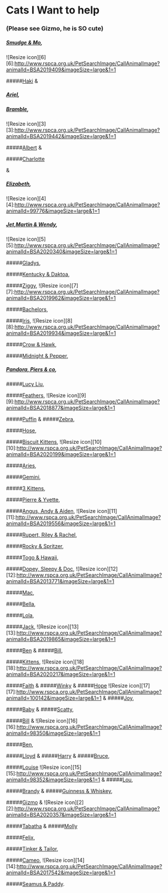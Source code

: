 # Cats I Want to help
### (Please see Gizmo, he is **SO** cute)
##### [Smudge & Mo](http://www.rspca.org.uk/allaboutanimals/rehoming/petsearch/details/-/Pet/SMUDGE%20AND%20MO/ref/BSA2019409/rehome),
![Resize icon][6]
[6]:http://www.rspca.org.uk/PetSearchImage/CallAnimalImage?animalId=BSA2019409&imageSize=large&1=1

#####[Haki](http://www.rspca.org.uk/allaboutanimals/rehoming/petsearch/details/-/Pet/HAKI/ref/BSA2019954/rehome/)
&
##### [Ariel](http://www.rspca.org.uk/allaboutanimals/rehoming/petsearch/details/-/Pet/ARIEL/ref/BSA2018219/rehome/),

##### [Bramble](http://www.rspca.org.uk/allaboutanimals/rehoming/petsearch/details/-/Pet/BRAMBLE/ref/BSA2019442/rehome/),
![Resize icon][3]
[3]:http://www.rspca.org.uk/PetSearchImage/CallAnimalImage?animalId=BSA2019442&imageSize=large&1=1

#####[Albert](http://www.rspca.org.uk/allaboutanimals/rehoming/petsearch/details/-/Pet/ALBERT/ref/99774/rehome/)
&

#####[Charlotte](http://www.rspca.org.uk/allaboutanimals/rehoming/petsearch/details/-/Pet/CHARLOTTE/ref/99775/rehome/)

&

##### [Elizabeth](http://www.rspca.org.uk/allaboutanimals/rehoming/petsearch/details/-/Pet/ELIZABETH/ref/99776/rehome/),
![Resize icon][4]
[4]:http://www.rspca.org.uk/PetSearchImage/CallAnimalImage?animalId=99776&imageSize=large&1=1
##### [Jet,Martin & Wendy](http://www.rspca.org.uk/allaboutanimals/rehoming/petsearch/details/-/Pet/JET,%20MARTIN%20&%20WENDY/ref/BSA2020340/rehome/),
![Resize icon][5]
[5]:http://www.rspca.org.uk/PetSearchImage/CallAnimalImage?animalId=BSA2020340&imageSize=large&1=1

#####[Gladys](http://www.rspca.org.uk/allaboutanimals/rehoming/petsearch/details/-/Pet/GLADYS/ref/BSA2020159/rehome/),

#####[Kentucky & Daktoa](http://www.rspca.org.uk/allaboutanimals/rehoming/petsearch/details/-/Pet/KENTUCKY%20&%20DAKOTA/ref/BSA2020155/rehome/),

#####[Ziggy](http://www.rspca.org.uk/allaboutanimals/rehoming/petsearch/details/-/Pet/ZIGGY/ref/BSA2019962/rehome/),
![Resize icon][7]
[7]:http://www.rspca.org.uk/PetSearchImage/CallAnimalImage?animalId=BSA2019962&imageSize=large&1=1

#####[Bachelors](http://www.rspca.org.uk/allaboutanimals/rehoming/petsearch/details/-/Pet/BACHELORS/ref/BSA2019939/rehome/),

#####[Iris](http://www.rspca.org.uk/allaboutanimals/rehoming/petsearch/details/-/Pet/IRIS/ref/BSA2019934/rehome/),
![Resize icon][8]
[8]:http://www.rspca.org.uk/PetSearchImage/CallAnimalImage?animalId=BSA2019934&imageSize=large&1=1

#####[Crow & Hawk](http://www.rspca.org.uk/allaboutanimals/rehoming/petsearch/details/-/Pet/CROW%20AND%20HAWK/ref/BSA2019925/rehome/),

#####[Midnight & Pepper](http://www.rspca.org.uk/allaboutanimals/rehoming/petsearch/details/-/Pet/MIDNIGHT%20AND%20PEPPER/ref/BSA2019921/rehome/),

##### [Pandora, Piers & co](http://www.rspca.org.uk/allaboutanimals/rehoming/petsearch/details/-/Pet/PANDORA,%20PIERS%20&%20CO/ref/BSA2018981/rehome/),

#####[Lucy Liu](http://www.rspca.org.uk/allaboutanimals/rehoming/petsearch/details/-/Pet/LUCY%20LIU/ref/BSA2018974/rehome/),


#####[Feathers](http://www.rspca.org.uk/allaboutanimals/rehoming/petsearch/details/-/Pet/FEATHERS/ref/BSA2018877/rehome/),
![Resize icon][9]
[9]:http://www.rspca.org.uk/PetSearchImage/CallAnimalImage?animalId=BSA2018877&imageSize=large&1=1

#####[Puffin](http://www.rspca.org.uk/allaboutanimals/rehoming/petsearch/details/-/Pet/PUFFIN/ref/BSA2018527/rehome/)
&
#####[Zebra](http://www.rspca.org.uk/allaboutanimals/rehoming/petsearch/details/-/Pet/ZEBRA/ref/BSA2018525/rehome/),

#####[Hose](http://www.rspca.org.uk/allaboutanimals/rehoming/petsearch/details/-/Pet/HOSE/ref/BSA2018524/rehome/),

#####[Biscuit Kittens](http://www.rspca.org.uk/allaboutanimals/rehoming/petsearch/details/-/Pet/BISCUIT%20KITTENS/ref/BSA2020199/rehome/),
![Resize icon][10]
[10]:http://www.rspca.org.uk/PetSearchImage/CallAnimalImage?animalId=BSA2020199&imageSize=large&1=1

#####[Aries](http://www.rspca.org.uk/allaboutanimals/rehoming/petsearch/details/-/Pet/ARIES/ref/BSA2018667/rehome/),

#####[Gemini](http://www.rspca.org.uk/allaboutanimals/rehoming/petsearch/details/-/Pet/GEMINI/ref/BSA2018666/rehome/),

#####[3 Kittens](http://www.rspca.org.uk/allaboutanimals/rehoming/petsearch/details/-/Pet/3%20KITTENS/ref/BSA2016701/rehome/),

#####[Pierre & Yvette](http://www.rspca.org.uk/allaboutanimals/rehoming/petsearch/details/-/Pet/PIERRE%20&%20YVETTE/ref/BSA2020384/rehome/),

#####[Angus, Andy & Aiden](http://www.rspca.org.uk/allaboutanimals/rehoming/petsearch/details/-/Pet/ANGUS,%20ANDY%20&%20AIDEN/ref/BSA2019556/rehome/),
![Resize icon][11]
[11]:http://www.rspca.org.uk/PetSearchImage/CallAnimalImage?animalId=BSA2019556&imageSize=large&1=1
 
#####[Rupert, Riley & Rachel](http://www.rspca.org.uk/allaboutanimals/rehoming/petsearch/details/-/Pet/RUPERT,RILEY&%20RACHEL/ref/BSA2019552/rehome/),

#####[Rocky & Spritzer](http://www.rspca.org.uk/allaboutanimals/rehoming/petsearch/details/-/Pet/ROCKY%20&%20SPRITZER/ref/BSA2018029/rehome/),

#####[Togo & Hawaii](http://www.rspca.org.uk/allaboutanimals/rehoming/petsearch/details/-/Pet/TOGO%20&%20HAWAII/ref/BSA2016589/rehome/),

#####[Dopey, Sleepy & Doc](http://www.rspca.org.uk/allaboutanimals/rehoming/petsearch/details/-/Pet/DOPEY,%20SLEEPY%20&%20DOC/ref/BSA2013771/rehome/),
![Resize icon][12]
[12]:http://www.rspca.org.uk/PetSearchImage/CallAnimalImage?animalId=BSA2013771&imageSize=large&1=1

#####[Mac](http://www.rspca.org.uk/allaboutanimals/rehoming/petsearch/details/-/Pet/MAC/ref/100552/rehome/),

#####[Bella](http://www.rspca.org.uk/allaboutanimals/rehoming/petsearch/details/-/Pet/BELLA/ref/95700/rehome/),

#####[Lola](http://www.rspca.org.uk/allaboutanimals/rehoming/petsearch/details/-/Pet/LOLA/ref/95703/rehome/),

#####[Jack](http://www.rspca.org.uk/allaboutanimals/rehoming/petsearch/details/-/Pet/JACK/ref/BSA2019865/rehome/),
![Resize icon][13]
[13]:http://www.rspca.org.uk/PetSearchImage/CallAnimalImage?animalId=BSA2019865&imageSize=large&1=1

#####[Ben](http://www.rspca.org.uk/allaboutanimals/rehoming/petsearch/details/-/Pet/BEN/ref/BSA2017300/rehome/)
&
#####[Bill](http://www.rspca.org.uk/allaboutanimals/rehoming/petsearch/details/-/Pet/BILL/ref/BSA2017299/rehome/),

#####[Kittens](http://www.rspca.org.uk/allaboutanimals/rehoming/petsearch/details/-/Pet/KITTENS/ref/BSA2020217/rehome/),
![Resize icon][18]
[18]:http://www.rspca.org.uk/PetSearchImage/CallAnimalImage?animalId=BSA2020217&imageSize=large&1=1

#####[Faith](http://www.rspca.org.uk/allaboutanimals/rehoming/petsearch/details/-/Pet/FAITH/ref/100140/rehome/)
&
#####[Winky](http://www.rspca.org.uk/allaboutanimals/rehoming/petsearch/details/-/Pet/WINKY/ref/100139/rehome/)
&
#####[Hope](http://www.rspca.org.uk/allaboutanimals/rehoming/petsearch/details/-/Pet/HOPE/ref/100142/rehome/)
![Resize icon][17]
[17]:http://www.rspca.org.uk/PetSearchImage/CallAnimalImage?animalId=100142&imageSize=large&1=1
&
#####[Joy](http://www.rspca.org.uk/allaboutanimals/rehoming/petsearch/details/-/Pet/JOY/ref/100141/rehome/),

#####[Baby](http://www.rspca.org.uk/allaboutanimals/rehoming/petsearch/details/-/Pet/BABY/ref/98492/rehome/)
&
#####[Scatty](http://www.rspca.org.uk/allaboutanimals/rehoming/petsearch/details/-/Pet/SCATTY/ref/98493/rehome/),

#####[Bill](http://www.rspca.org.uk/allaboutanimals/rehoming/petsearch/details/-/Pet/BILL/ref/98351/rehome/) &
![Resize icon][16]
[16]:http://www.rspca.org.uk/PetSearchImage/CallAnimalImage?animalId=98350&imageSize=large&1=1

#####[Ben](http://www.rspca.org.uk/allaboutanimals/rehoming/petsearch/details/-/Pet/BEN/ref/98350/rehome/),

#####[Lloyd](http://www.rspca.org.uk/allaboutanimals/rehoming/petsearch/details/-/Pet/LLOYD/ref/98348/rehome/)
&
#####[Harry](http://www.rspca.org.uk/allaboutanimals/rehoming/petsearch/details/-/Pet/HARRY/ref/98354/rehome/)
&
#####[Bruce](http://www.rspca.org.uk/allaboutanimals/rehoming/petsearch/details/-/Pet/BRUCE/ref/98349/rehome/),

#####[Louise](http://www.rspca.org.uk/allaboutanimals/rehoming/petsearch/details/-/Pet/LOUISE/ref/98352/rehome/)
![Resize icon][15]
[15]:http://www.rspca.org.uk/PetSearchImage/CallAnimalImage?animalId=98352&imageSize=large&1=1
&
#####[Lou](http://www.rspca.org.uk/allaboutanimals/rehoming/petsearch/details/-/Pet/LOU/ref/98355/rehome/),

#####[Brandy](http://www.rspca.org.uk/allaboutanimals/rehoming/petsearch/details/-/Pet/BRANDY/ref/BSA2020363/rehome/)
&
#####[Guinness & Whiskey](http://www.rspca.org.uk/allaboutanimals/rehoming/petsearch/details/-/Pet/GUINNESS%20&%20WHISKEY%20%20/ref/BSA2020359/rehome/),

#####[Gizmo](http://www.rspca.org.uk/allaboutanimals/rehoming/petsearch/details/-/Pet/GIZMO/ref/BSA2020357/rehome/) &
![Resize icon][2]
[2]:http://www.rspca.org.uk/PetSearchImage/CallAnimalImage?animalId=BSA2020357&imageSize=large&1=1


   
#####[Tabatha](http://www.rspca.org.uk/allaboutanimals/rehoming/petsearch/details/-/Pet/TABATHA/ref/BSA2020356/rehome/)
&
#####[Molly](http://www.rspca.org.uk/allaboutanimals/rehoming/petsearch/details/-/Pet/MOLLY/ref/BSA2020355/rehome/)

#####[Felix](http://www.rspca.org.uk/allaboutanimals/rehoming/petsearch/details/-/Pet/FELIX/ref/BSA2019448/rehome/),

#####[Tinker & Tailor](http://www.rspca.org.uk/allaboutanimals/rehoming/petsearch/details/-/Pet/TINKER%20&%20TAILOR/ref/BSA2019445/rehome/),

#####[Cameo](http://www.rspca.org.uk/allaboutanimals/rehoming/petsearch/details/-/Pet/CAMEO/ref/BSA2017542/rehome/),
![Resize icon][14]
[14]:http://www.rspca.org.uk/PetSearchImage/CallAnimalImage?animalId=BSA2017542&imageSize=large&1=1

#####[Seamus & Paddy](http://www.rspca.org.uk/allaboutanimals/rehoming/petsearch/details/-/Pet/SEAMUS%20&%20PADDY/ref/BSA2020038/rehome/).
